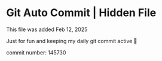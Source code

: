 # Git Auto Commit | Hidden File

This file was added Feb 12, 2025

Just for fun and keeping my daily git commit active 🤪

commit number: 145730
